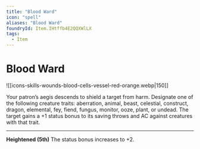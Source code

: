 ```yaml
---
title: "Blood Ward"
icon: "spell"
aliases: "Blood Ward"
foundryId: Item.IHtffb4E2QQXWlLX
tags:
  - Item
---
```


# Blood Ward
![[icons-skills-wounds-blood-cells-vessel-red-orange.webp|150]]

Your patron’s aegis descends to shield a target from harm. Designate one of the following creature traits: aberration, animal, beast, celestial, construct, dragon, elemental, fey, fiend, fungus, monitor, ooze, plant, or undead. The target gains a +1 status bonus to its saving throws and AC against creatures with that trait.

* * *

**Heightened (5th)** The status bonus increases to +2.


